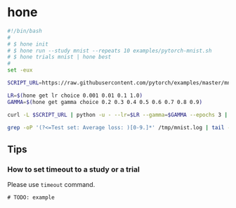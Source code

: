 hone
====

```bash
#!/bin/bash
#
# $ hone init
# $ hone run --study mnist --repeats 10 examples/pytorch-mnist.sh
# $ hone trials mnist | hone best
#
set -eux

SCRIPT_URL=https://raw.githubusercontent.com/pytorch/examples/master/mnist/main.py

LR=$(hone get lr choice 0.001 0.01 0.1 1.0)
GAMMA=$(hone get gamma choice 0.2 0.3 0.4 0.5 0.6 0.7 0.8 0.9)

curl -L $SCRIPT_URL | python -u - --lr=$LR --gamma=$GAMMA --epochs 3 | tee /tmp/mnist.log

grep -oP '(?<=Test set: Average loss: )[0-9.]*' /tmp/mnist.log | tail -1 | xargs hone report
```

Tips
----

### How to set timeout to a study or a trial

Please use `timeout` command.

```
# TODO: example
```
